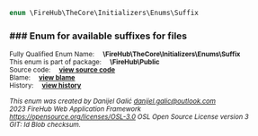 
```php
enum \FireHub\TheCore\Initializers\Enums\Suffix
```

### ### Enum for available suffixes for files
<sub>Fully Qualified Enum Name:  **\FireHub\TheCore\Initializers\Enums\Suffix**</sub><br>
<sub>This enum is part of package:  **\FireHub\Public**</sub><br>
<sub>Source code:  **[view source code](https://github.com/The-FireHub-Project/TheCore/blob/v1.0/src/initializers/enums/firehub.Suffix.php#L23)**</sub><br>
<sub>Blame:  **[view blame](https://github.com/The-FireHub-Project/TheCore/blame/v1.0/src/initializers/enums/firehub.Suffix.php)**</sub><br>
<sub>History:  **[view history](https://github.com/The-FireHub-Project/TheCore/commits/v1.0/src/initializers/enums/firehub.Suffix.php)**</sub><br>

<sub>_This enum was created by Danijel Galić <danijel.galic@outlook.com>_</sub><br>
<sub>_2023 FireHub Web Application Framework_</sub><br>
<sub>_<https://opensource.org/licenses/OSL-3.0> OSL Open Source License version 3_</sub><br>
<sub>_GIT: $Id$ Blob checksum._</sub><br>


